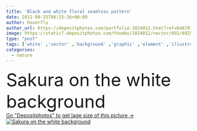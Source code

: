 ```yaml
---
title: 'Black and white floral seamless pattern'
date: 2011-09-25T06:33:16+00:00
author: hoverfly
author_url: https://depositphotos.com/portfolio-1024012.html?ref=64678756
image: https://static7.depositphotos.com/thumbs/1024012/vector/692/6925716/api_thumb_450.jpg?forcejpeg=true
type: "post"
tags: ['white' ,'vector' ,'background' ,'graphic' ,'element' ,'illustration' ,'design' ,'small' ,'shape' ,'beautiful' ,'celebration' ,'decoration' ,'decorative' ,'greeting' ,'holiday' ,'valentine' ,'summer' ,'nature' ,'spring' ,'growth' ,'leaf' ,'abstract' ,'plant' ,'weed' ,'cute' ,'blossom' ,'floral' ,'flower' ,'flowers' ,'natural' ,'pattern' ,'black' ,'branch' ,'ornate' ,'silhouette' ,'style' ,'card' ,'doodles' ,'retro' ,'vintage' ,'cherry' ,'cartoon' ,'seamless' ,'ornament' ,'hand' ,'easter' ,'pink' ,'backdrop' ,'swirl' ,'fingers' ]
categories: 
  - nature
---
```

<div aling="center">
            <font size="60"> Sakura on the white background</font>   
</div>
<div>
    <a href='https://static7.depositphotos.com/thumbs/1024012/vector/692/6925716/api_thumb_450.jpg?forcejpeg=true?ref=64678756' target=_blank > Go "Depositphotos" to get lage size of this picture ->
        <img href='https://static7.depositphotos.com/thumbs/1024012/vector/692/6925716/api_thumb_450.jpg?forcejpeg=true?ref=64678756' src='https://static7.depositphotos.com/1024012/692/v/950/depositphotos_6925716-stock-illustration-black-and-white-floral-seamless.jpg?forcejpeg=true' alt='Sakura on the white background' >
    </a>
</div>
